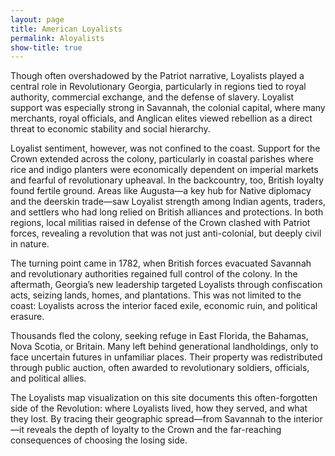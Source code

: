 ```yaml
---
layout: page
title: American Loyalists
permalink: Aloyalists
show-title: true
---
```


Though often overshadowed by the Patriot narrative, Loyalists played a central role in Revolutionary Georgia, particularly in regions tied to royal authority, commercial exchange, and the defense of slavery. Loyalist support was especially strong in Savannah, the colonial capital, where many merchants, royal officials, and Anglican elites viewed rebellion as a direct threat to economic stability and social hierarchy.

Loyalist sentiment, however, was not confined to the coast. Support for the Crown extended across the colony, particularly in coastal parishes where rice and indigo planters were economically dependent on imperial markets and fearful of revolutionary upheaval. In the backcountry, too, British loyalty found fertile ground. Areas like Augusta—a key hub for Native diplomacy and the deerskin trade—saw Loyalist strength among Indian agents, traders, and settlers who had long relied on British alliances and protections. In both regions, local militias raised in defense of the Crown clashed with Patriot forces, revealing a revolution that was not just anti-colonial, but deeply civil in nature.

The turning point came in 1782, when British forces evacuated Savannah and revolutionary authorities regained full control of the colony. In the aftermath, Georgia’s new leadership targeted Loyalists through confiscation acts, seizing lands, homes, and plantations. This was not limited to the coast: Loyalists across the interior faced exile, economic ruin, and political erasure.

Thousands fled the colony, seeking refuge in East Florida, the Bahamas, Nova Scotia, or Britain. Many left behind generational landholdings, only to face uncertain futures in unfamiliar places. Their property was redistributed through public auction, often awarded to revolutionary soldiers, officials, and political allies.

The Loyalists map visualization on this site documents this often-forgotten side of the Revolution: where Loyalists lived, how they served, and what they lost. By tracing their geographic spread—from Savannah to the interior—it reveals the depth of loyalty to the Crown and the far-reaching consequences of choosing the losing side.
